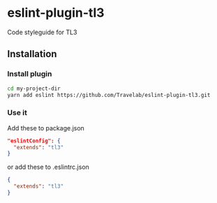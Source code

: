 # eslint-plugin-tl3

Code styleguide for TL3

## Installation

### Install plugin

```bash
cd my-project-dir
yarn add eslint https://github.com/Travelab/eslint-plugin-tl3.git
```

### Use it

Add these to package.json
```json
"eslintConfig": {
  "extends": "tl3"
}
```

or add these to .eslintrc.json

```json
{
  "extends": "tl3"
}
```
